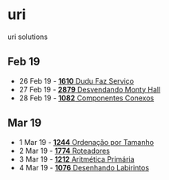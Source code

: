 # uri
uri solutions

## Feb 19
- 26 Feb 19 - [**1610** Dudu Faz Serviço](https://www.urionlinejudge.com.br/judge/pt/problems/view/1610)
- 27 Feb 19 - [**2879** Desvendando Monty Hall](https://www.urionlinejudge.com.br/judge/pt/problems/view/2879)
- 28 Feb 19 - [**1082** Componentes Conexos](https://www.urionlinejudge.com.br/judge/pt/problems/view/1082)

## Mar 19
- 1 Mar 19 - [**1244** Ordenação por Tamanho](https://www.urionlinejudge.com.br/judge/pt/problems/view/1244)
- 2 Mar 19 - [**1774** Roteadores](https://www.urionlinejudge.com.br/judge/pt/problems/view/1774)
- 3 Mar 19 - [**1212** Aritmética Primária](https://www.urionlinejudge.com.br/judge/pt/problems/view/1212)
- 4 Mar 19 - [**1076** Desenhando Labirintos](https://www.urionlinejudge.com.br/judge/pt/problems/view/1076)